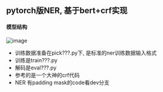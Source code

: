 ## pytorch版NER, 基于bert+crf实现

#### 模型结构

![image](https://user-images.githubusercontent.com/42050378/117459934-86f6e680-af7e-11eb-9c81-63eb8e3c8cbe.png)

  - 训练数据准备在pick???.py下, 是标准的ner训练数据输入格式
  - 训练是train???.py
  - 解码是eval???.py
  - 参考的是一个大神的crf代码
  - NER 有padding mask的code看dev分支

